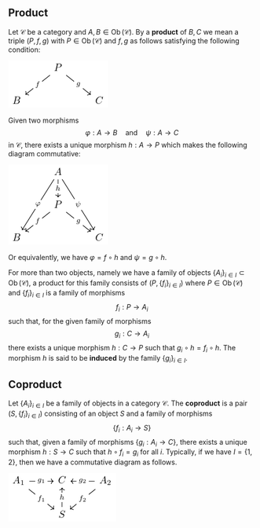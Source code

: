 ## Product

Let $\mathcal{C}$ be a category and $A,B \in \operatorname{Ob}(\mathcal{C})$. By a **product** of $B,C$ we mean a triple $(P,f,g)$ with $P \in \operatorname{Ob}(\mathcal{C})$ and $f,g$ as follows satisfying the following condition:

![diagram-000001](img\\diagram-000001.png)

Given two morphisms
$$
\varphi: A \to B \quad \text{and} \quad \psi: A \to C
$$
in $\mathcal{C}$, there exists a unique morphism $h: A \to P$ which makes the following diagram commutative:

![diagram-000001](img/diagram-000002.png)

Or equivalently, we have $\varphi=f \circ h$ and $\psi = g \circ h$.

For more than two objects, namely we have a family of objects $\{A_i\}_{i \in I}\subset\operatorname{Ob}(\mathcal{C})$, a product for this family consists of $(P,\{f_i\}_{i\in{I}})$ where $P \in \operatorname{Ob}(\mathcal{C})$ and $\{f_i\}_{i\in{I}}$ is a family of morphisms
$$
f_i:P \to A_i
$$
such that, for the given family of morphisms
$$
g_i:C \to A_i
$$
there exists a unique morphism $h: C \to P$ such that $g_i \circ h = f_i \circ h$. The morphism $h$ is said to be **induced** by the family $\{g_i\}_{i \in I}$.

## Coproduct

Let $\{A_i\}_{i\in{I}}$ be a family of objects in a category $\mathcal{C}$. The **coproduct** is a pair $(S,\{f_i\}_{i \in I})$ consisting of an object $S$ and a family of morphisms
$$
\{f_i:A_i \to S\}
$$
such that, given a family of morphisms $\{g_i:A_i \to C\}$, there exists a unique morphism $h: S \to C$ such that $h \circ f_i=g_i$ for all $i$. Typically, if we have $I=\{1,2\}$, then we have a commutative diagram as follows.

![diagram-000001](img/diagram-000003.png)